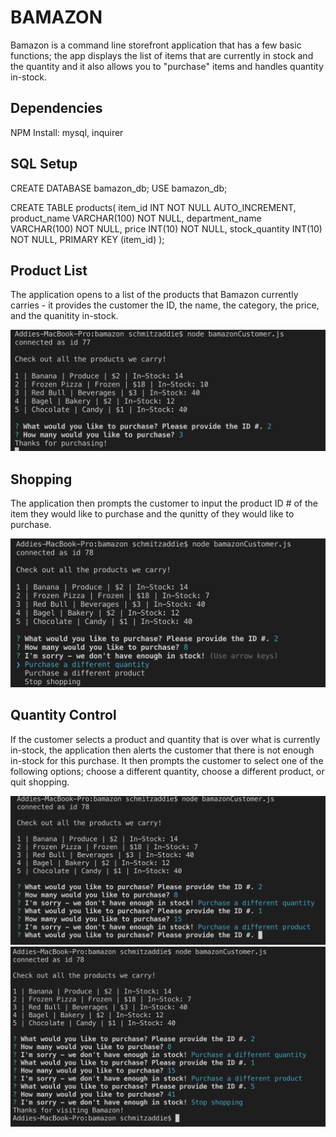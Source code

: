 # BAMAZON

Bamazon is a command line storefront application that has a few basic functions; the app displays the list of items that are currently in stock and the quantity and it also allows you to "purchase" items and handles quantity in-stock.

## Dependencies

NPM Install: mysql, inquirer

## SQL Setup

CREATE DATABASE bamazon_db;
USE bamazon_db;

CREATE TABLE products(
item_id INT NOT NULL AUTO_INCREMENT,
product_name VARCHAR(100) NOT NULL,
department_name VARCHAR(100) NOT NULL,
price INT(10) NOT NULL,
stock_quantity INT(10) NOT NULL,
PRIMARY KEY (item_id)
);

## Product List

The application opens to a list of the products that Bamazon currently carries - it provides the customer the ID, the name, the category, the price, and the quanitity in-stock.

![Product List](images/first.png)

## Shopping

The application then prompts the customer to input the product ID # of the item they would like to purchase and the qunitty of they would like to purchase.

![Purchase Product](images/second.png)

## Quantity Control

If the customer selects a product and quantity that is over what is currently in-stock, the application then alerts the customer that there is not enough in-stock for this purchase. It then prompts the customer to select one of the following options; choose a different quantity, choose a different product, or quit shopping.

![Quantity Control](images/third.png)
![Quantity Control Options](images/fourth.png)
